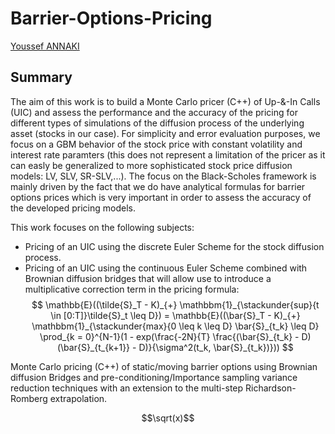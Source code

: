 # Barrier-Options-Pricing
[Youssef ANNAKI](https://www.linkedin.com/in/youssef-annaki-a91ab5192/)
## Summary

The aim of this work is to build a Monte Carlo pricer (C++) of Up-&-In Calls (UIC) and assess the performance and the accuracy of the pricing for different types of simulations of the diffusion process of the underlying asset (stocks in our case).
For simplicity and error evaluation purposes, we focus on a GBM behavior of the stock price with constant volatility and interest rate paramters (this does not represent a limitation of the pricer as it can easly be generalized to more sophisticated stock price diffusion models: LV, SLV, SR-SLV,...). The focus on the Black-Scholes framework is mainly driven by the fact that we do have analytical formulas for barrier options prices which is very important in order to assess the accuracy of the developed pricing models.

This work focuses on the following subjects:
- Pricing of an UIC using the discrete Euler Scheme for the stock diffusion process.
- Pricing of an UIC using the continuous Euler Scheme combined with Brownian diffusion bridges that will allow use to introduce a multiplicative correction term in the pricing formula:
  $$ \mathbb{E}((\tilde{S}_T - K)_{+} \mathbbm{1}_{\stackunder{sup}{t \in [0:T]}\tilde{S}_t \leq D}) = \mathbb{E}((\bar{S}_T - K)_{+} \mathbbm{1}_{\stackunder{max}{0 \leq k \leq D} \bar{S}_{t_k} \leq D} \prod_{k = 0}^{N-1}(1 - exp(\frac{-2N}{T} \frac{(\bar{S}_{t_k} - D)(\bar{S}_{t_{k+1}} - D)}{\sigma^2(t_k, \bar{S}_{t_k})})) $$


Monte Carlo pricing (C++) of static/moving barrier options using Brownian diffusion Bridges and pre-conditioning/Importance sampling variance reduction techniques with an extension to the multi-step Richardson-Romberg extrapolation.

$$\sqrt(x)$$
